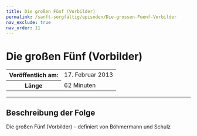 ```yaml
---
title: Die großen Fünf (Vorbilder)
permalink: /sanft-sorgfältig/episoden/Die-grossen-Fuenf-Vorbilder
nav_exclude: true
nav_order: 11
---
```


# Die großen Fünf (Vorbilder)
<table class="resp-table dcf-table dcf-table-responsive dcf-table-bordered dcf-table-striped dcf-w-100%">
                    <tbody>
                        <tr>
                            <th scope="row">Veröffentlich am:</th>
                            <td data-label="Veröffentlich am:">17. Februar 2013</td>
                        </tr>
                        <tr>
                            <th scope="row">Länge </th>
                            <td data-label="Länge ">62 Minuten</td>
                        </tr></tbody>
                </table>

***

## Beschreibung der Folge

<div>
Die großen Fünf (Vorbilder) – definiert von Böhmermann und Schulz  
</div>

